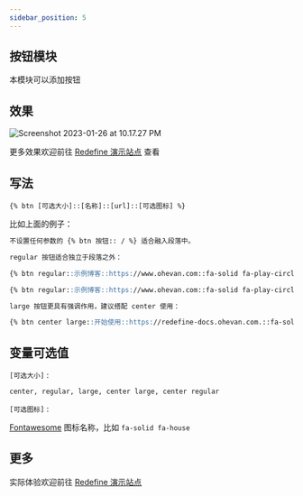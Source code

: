 ```yaml
---
sidebar_position: 5
---
```


## 按钮模块

本模块可以添加按钮

## 效果

![Screenshot 2023-01-26 at 10.17.27 PM](https://evan.beee.top/img/2023/01/26/ff18cf0630939a7212dcf926384e0626.png)

更多效果欢迎前往 [Redefine 演示站点](https://redefine.ohevan.com/2022/10/02/theme-demo/) 查看

## 写法

```
{% btn [可选大小]::[名称]::[url]::[可选图标] %}
```

比如上面的例子：

```markdown
不设置任何参数的 {% btn 按钮:: / %} 适合融入段落中。

regular 按钮适合独立于段落之外：

{% btn regular::示例博客::https://www.ohevan.com::fa-solid fa-play-circle %}

{% btn regular::示例博客::https://www.ohevan.com::fa-solid fa-play-circle %}

large 按钮更具有强调作用，建议搭配 center 使用：

{% btn center large::开始使用::https://redefine-docs.ohevan.com.::fa-solid fa-download %}
```



## 变量可选值

`[可选大小]` :

```markdown
center, regular, large, center large, center regular
```

`[可选图标]` :

[Fontawesome](https://fontawesome.com/search) 图标名称，比如 `fa-solid fa-house`

## 更多

实际体验欢迎前往 [Redefine 演示站点](https://redefine.ohevan.com/2022/10/02/theme-demo/)
